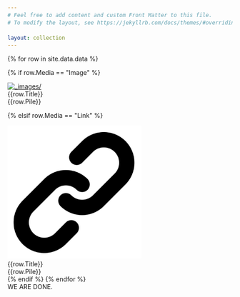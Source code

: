 ```yaml
---
# Feel free to add content and custom Front Matter to this file.
# To modify the layout, see https://jekyllrb.com/docs/themes/#overriding-theme-defaults

layout: collection
---
```


<!-- {% if site.tags!="" %}
   {%include collecttags.html%}
{%endif%} -->


<body>
{% for row in site.data.data %}

{% if row.Media == "Image" %}
 <div class="grid__item_team">
      <a target="_blank" href="_images/archive/{{row.RelativePath}}">
        <img class ="img_tg" src="_images/archive/{{row.RelativePath}}" alt="_images/" width=300px>
      </a>
  <div class="desc">{{row.Title}}</div>
    <div class="pile">{{row.Pile}}</div>

</div>

{% elsif row.Media == "Link" %}
  <div class="gallery_link">
      <a target="_blank" href="_images/icons/link.png">
        <img class ="img_tg" src="_images/icons/link.png" alt="_images/" width=300px>
      </a>
  <div class="desc">{{row.Title}}</div>
  <div class="pile">{{row.Pile}}</div>

</div>
{% endif %} 
{% endfor %} 

<div class="section_end"> WE ARE DONE.</div>

<!--TEST linking images -- didnt work:( <body>
{% for row in site.data.data %}
  <div class="gallery">
  <a target="_blank" href="_images/archive/foldername/filename.ext">
    <img src="_images/archive/" 
    alt="_images/" width="600" height="400">
  </a>
  <div class="desc">"{{row.Title}}"</div>
    
  </div>
{% endfor %}


<div class="gallery">
  <a target="_blank" href="img_5terre.jpg">
    <img src="img_5terre.jpg" alt="Cinque Terre" width="600" height="400">
  </a>
  <div class="desc">Add a description of the image here</div>
</div>

<div class="gallery">
  <a target="_blank" href="img_forest.jpg">
    <img src="img_forest.jpg" alt="Forest" width="600" height="400">
  </a>
  <div class="desc">Add a description of the image here</div>
</div>

<div class="gallery">
  <a target="_blank" href="img_lights.jpg">
    <img src="img_lights.jpg" alt="Northern Lights" width="600" height="400">
  </a>
  <div class="desc">Add a description of the image here</div>
</div>

<div class="gallery">
  <a target="_blank" href="img_mountains.jpg">
    <img src="img_mountains.jpg" alt="Mountains" width="600" height="400">
  </a>
  <div class="desc">Add a description of the image here</div>
</div> -->

</body>

